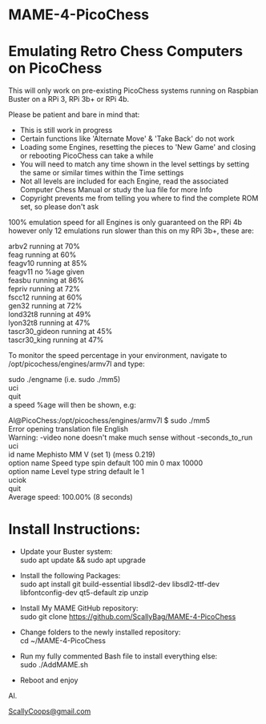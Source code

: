 # MAME-4-PicoChess
 
# Emulating Retro Chess Computers on PicoChess
 
This will only work on pre-existing PicoChess systems running on Raspbian Buster on a RPi 3, RPi 3b+ or RPi 4b.
 
Please be patient and bare in mind that:
* This is still work in progress
* Certain functions like 'Alternate Move' & 'Take Back' do not work
* Loading some Engines, resetting the pieces to 'New Game' and closing or rebooting PicoChess can take a while
* You will need to match any time shown in the level settings by setting the same or similar times within the Time settings 
* Not all levels are included for each Engine, read the associated Computer Chess Manual or study the lua file for more Info 
* Copyright prevents me from telling you where to find the complete ROM set, so please don't ask
 
100% emulation speed for all Engines is only guaranteed on the RPi 4b however only 12 emulations run slower than this on my RPi 3b+, these are:
 
arbv2 running at 70%  
feag running at 60%  
feagv10 running at 85%  
feagv11 no %age given  
feasbu running at 86%  
fepriv running at 72%  
fscc12 running at 60%  
gen32 running at 72%  
lond32t8 running at 49%  
lyon32t8 running at 47%  
tascr30_gideon running at 45%  
tascr30_king running at 47%  
  
To monitor the speed percentage in your environment, navigate to /opt/picochess/engines/armv7l and type:
 
sudo ./engname  (i.e. sudo ./mm5)  
uci  
quit  
a speed %age will then be shown, e.g:  
 
Al@PicoChess:/opt/picochess/engines/armv7l $ sudo ./mm5  
Error opening translation file English  
Warning: -video none doesn't make much sense without -seconds_to_run  
uci  
id name Mephisto MM V (set 1) (mess 0.219)  
option name Speed type spin default 100 min 0 max 10000  
option name Level type string default le 1  
uciok  
quit  
Average speed: 100.00% (8 seconds)  
 
# Install Instructions:

* Update your Buster system:  
sudo apt update && sudo apt upgrade
 
* Install the following Packages:  
sudo apt install git build-essential libsdl2-dev libsdl2-ttf-dev libfontconfig-dev qt5-default zip unzip

* Install My MAME GitHub repository:  
sudo git clone https://github.com/ScallyBag/MAME-4-PicoChess

* Change folders to the newly installed repository:  
cd ~/MAME-4-PicoChess

* Run my fully commented Bash file to install everything else:  
sudo ./AddMAME.sh  
 
* Reboot and enjoy
  
  
  
Al.
  
ScallyCoops@gmail.com
  
